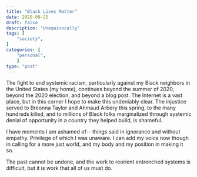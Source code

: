 ```yaml
---
title: "Black Lives Matter"
date: 2020-09-25
draft: false
description: "Unequivocally"
tags: [
    "society",
]
categories: [
    "personal",
    ]
type: "post"
---
```


The fight to end systemic racism, particularly against my Black
neighbors in the United States (my home), continues beyond the summer
of 2020, beyond the 2020 election, and beyond a blog post. The
Internet is a vast place, but in this corner I hope to make this
undeniably clear. The injustice served to Breonna Taylor and Ahmaud
Arbery this spring, to the many hundreds killed, and to millions of
Black folks marginalized through systemic denial of opportunity in a
country they helped build, is shameful.

I have moments I am ashamed of-- things said in ignorance and without
empathy. Privilege of which I was unaware. I can add my voice now
though in calling for a more just world, and my body and my position
in making it so.

The past cannot be undone, and the work to reorient entrenched systems
is difficult, but it is work that all of us must do.
